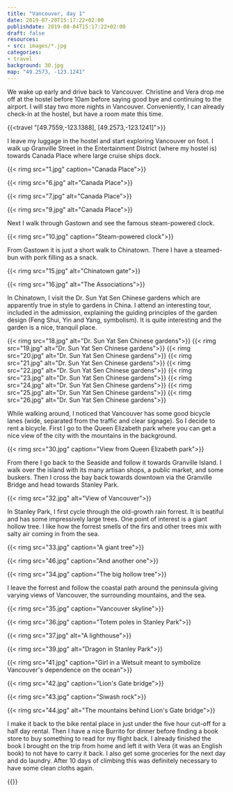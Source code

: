 ```yaml
---
title: "Vancouver, day 1"
date: 2019-07-20T15:17:22+02:00
publishdate: 2019-08-04T15:17:22+02:00
draft: false
resources:
- src: images/*.jpg
categories:
- travel
background: 30.jpg
map: "49.2573, -123.1241"
---
```


We wake up early and drive back to Vancouver. Christine and Vera drop me off at
the hostel before 10am before saying good bye and continuing to the airport.
I will stay two more nights in Vancouver. Conveniently, I can already check-in
at the hostel, but have a room mate this time.

{{<travel "[49.7559,-123.1388], [49.2573,-123.1241]">}}

I leave my luggage in the hostel and start exploring Vancouver on foot. I walk
up Granville Street in the Entertainment District (where my hostel is) towards
Canada Place where large cruise ships dock.

{{< rimg src="1.jpg" caption="Canada Place">}}

{{< rimg src="6.jpg" alt="Canada Place">}}

{{< rimg src="7.jpg" alt="Canada Place">}}

{{< rimg src="9.jpg" alt="Canada Place">}}

Next I walk through Gastown and see the famous steam-powered clock.

{{< rimg src="10.jpg" caption="Steam-powered clock">}}

From Gastown it is just a short walk to Chinatown. There I have a steamed-bun
with pork filling as a snack.

{{< rimg src="15.jpg" alt="Chinatown gate">}}

{{< rimg src="16.jpg" alt="The Associations">}}

In Chinatown, I visit the Dr. Sun Yat Sen Chinese gardens which are apparently
true in style to gardens in China. I attend an interesting tour, included in the
admission, explaining the guiding principles of the garden design (Feng Shui, Yin
and Yang, symbolism). It is quite interesting and the garden is a nice, tranquil
place.

{{< rimg src="18.jpg" alt="Dr. Sun Yat Sen Chinese gardens">}}
{{< rimg src="19.jpg" alt="Dr. Sun Yat Sen Chinese gardens">}}
{{< rimg src="20.jpg" alt="Dr. Sun Yat Sen Chinese gardens">}}
{{< rimg src="21.jpg" alt="Dr. Sun Yat Sen Chinese gardens">}}
{{< rimg src="22.jpg" alt="Dr. Sun Yat Sen Chinese gardens">}}
{{< rimg src="23.jpg" alt="Dr. Sun Yat Sen Chinese gardens">}}
{{< rimg src="24.jpg" alt="Dr. Sun Yat Sen Chinese gardens">}}
{{< rimg src="25.jpg" alt="Dr. Sun Yat Sen Chinese gardens">}}
{{< rimg src="26.jpg" alt="Dr. Sun Yat Sen Chinese gardens">}}

While walking around, I noticed that Vancouver has some good bicycle lanes (wide,
separated from the traffic and clear signage). So I decide to rent a bicycle.
First I go to the Queen Elizabeth park where you can get a nice view of the city
with the mountains in the background.

{{< rimg src="30.jpg" caption="View from Queen Elizabeth park">}}

From there I go back to the Seaside and follow it towards Granville Island.
I walk over the island with its many artisan shops, a public market, and some
buskers. Then I cross the bay back towards downtown via the Granville Bridge and
head towards Stanley Park.

{{< rimg src="32.jpg" alt="View of Vancouver">}}

In Stanley Park, I first cycle through the old-growth rain forrest. It is
beatiful and has some impressively large trees. One point of interest is a giant
hollow tree. I like how the forrest smells of the firs and other trees mix with
salty air coming in from the sea.

{{< rimg src="33.jpg" caption="A giant tree">}}

{{< rimg src="46.jpg" caption="And another one">}}

{{< rimg src="34.jpg" caption="The big hollow tree">}}

I leave the forrest and follow the coastal path around the peninsula giving
varying views of Vancouver, the surrounding mountains, and the sea.

{{< rimg src="35.jpg" caption="Vancouver skyline">}}

{{< rimg src="36.jpg" caption="Totem poles in Stanley Park">}}

{{< rimg src="37.jpg" alt="A lighthouse">}}

{{< rimg src="39.jpg" alt="Dragon in Stanley Park">}}

{{< rimg src="41.jpg" caption="Girl in a Wetsuit meant to symbolize Vancouver's dependence on the ocean">}}

{{< rimg src="42.jpg" caption="Lion's Gate bridge">}}

{{< rimg src="43.jpg" caption="Siwash rock">}}

{{< rimg src="44.jpg" alt="The mountains behind Lion's Gate bridge">}}

I make it back to the bike rental place in just under the five hour cut-off for
a half day rental. Then I have a nice Burrito for dinner before finding a book
store to buy something to read for my flight back. I already finished the book
I brought on the trip from home and left it with Vera (it was an English book)
to not have to carry it back. I also get some groceries for the next day and do
laundry.  After 10 days of climbing this was definitely necessary to have some
clean cloths again.

{{<nextday>}}
